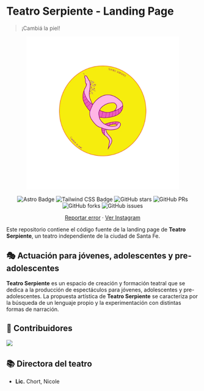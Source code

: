<a name="readme-top"></a>

# Teatro Serpiente - Landing Page

> ¡Cambiá la piel!

<div align="center">
 <a href="https://www.instagram.com/teatroserpiente/">
    <img src="public/assets/logo.webp" alt="Instagram del Teatro Serpiente" width="400" height="400" >
  </a>
  
![Astro Badge](https://img.shields.io/badge/Astro-FF3E00?logo=astro&logoColor=fff&style=flat)
![Tailwind CSS Badge](https://img.shields.io/badge/Tailwind%20CSS-06B6D4?logo=tailwindcss&logoColor=fff&style=flat)
![GitHub stars](https://img.shields.io/github/stars/ChortJulio/teatro-serpiente)
![GitHub PRs](https://img.shields.io/github/issues-pr/ChortJulio/teatro-serpiente)
![GitHub forks](https://img.shields.io/github/forks/ChortJulio/teatro-serpiente)
![GitHub issues](https://img.shields.io/github/issues/ChortJulio/teatro-serpiente)

[Reportar error](https://github.com/ChortJulio/teatro-serpiente/issues) · [Ver Instagram](https://www.instagram.com/teatroserpiente/)

</div>

Este repositorio contiene el código fuente de la landing page de **Teatro Serpiente**, un teatro independiente de la ciudad de Santa Fe.

## 🎭 Actuación para jóvenes, adolescentes y pre-adolescentes

**Teatro Serpiente** es un espacio de creación y formación teatral que se dedica a la producción de espectáculos para jóvenes, adolescentes y pre-adolescentes. La propuesta artística de **Teatro Serpiente** se caracteriza por la búsqueda de un lenguaje propio y la experimentación con distintas formas de narración.

## 🤝 Contribuidores

<a href="https://github.com/ChortJulio/teatro-serpiente/graphs/contributors">
  <img src="https://contrib.rocks/image?repo=ChortJulio/teatro-serpiente" />
</a>

## 📚 Directora del teatro

- **Lic.** Chort, Nicole
